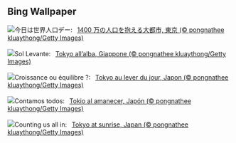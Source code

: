 ## Bing Wallpaper
![](https://www.bing.com/th?id=OHR.TokyoSunrise_JA-JP8418771987_UHD.jpg&w=1000)今日は世界人口デー:&nbsp;&ensp;[1400 万の人口を抱える大都市, 東京 (© pongnathee kluaythong/Getty Images)](https://www.bing.com/th?id=OHR.TokyoSunrise_JA-JP8418771987_UHD.jpg)
<br><br/>
![](https://www.bing.com/th?id=OHR.TokyoSunrise_IT-IT6877517307_UHD.jpg&w=1000)Sol Levante:&nbsp;&ensp;[Tokyo all’alba, Giappone (© pongnathee kluaythong/Getty Images)](https://www.bing.com/th?id=OHR.TokyoSunrise_IT-IT6877517307_UHD.jpg)
<br><br/>
![](https://www.bing.com/th?id=OHR.TokyoSunrise_FR-FR0485662273_UHD.jpg&w=1000)Croissance ou équilibre ?:&nbsp;&ensp;[Tokyo au lever du jour, Japon (© pongnathee kluaythong/Getty Images)](https://www.bing.com/th?id=OHR.TokyoSunrise_FR-FR0485662273_UHD.jpg)
<br><br/>
![](https://www.bing.com/th?id=OHR.TokyoSunrise_ES-ES5285423958_UHD.jpg&w=1000)Contamos todos:&nbsp;&ensp;[Tokio al amanecer, Japón (© pongnathee kluaythong/Getty Images)](https://www.bing.com/th?id=OHR.TokyoSunrise_ES-ES5285423958_UHD.jpg)
<br><br/>
![](https://www.bing.com/th?id=OHR.TokyoSunrise_EN-GB4800034136_UHD.jpg&w=1000)Counting us all in:&nbsp;&ensp;[Tokyo at sunrise, Japan (© pongnathee kluaythong/Getty Images)](https://www.bing.com/th?id=OHR.TokyoSunrise_EN-GB4800034136_UHD.jpg)
<br><br/>
